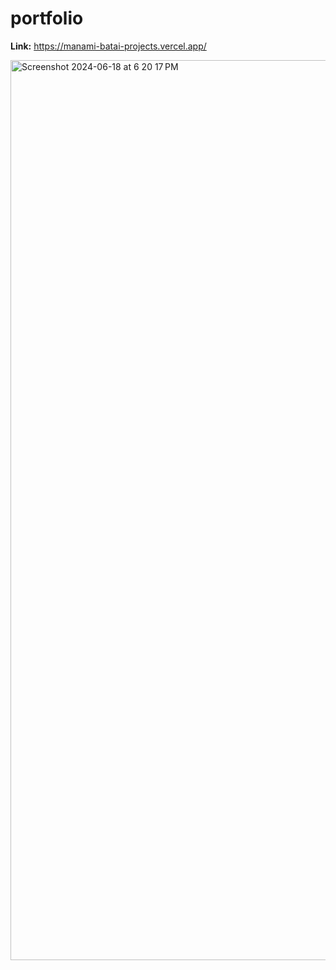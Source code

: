 # portfolio

__Link:__
https://manami-batai-projects.vercel.app/

<img width="1440" alt="Screenshot 2024-06-18 at 6 20 17 PM" src="https://github.com/mnmbt96/portfolio/assets/111376852/0a0b82da-287e-4e45-8353-de6779fadf10">
